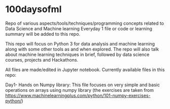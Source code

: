 # 100daysofml

Repo of various aspects/tools/techniques/programming concepts related to Data Science and Machine learning
Everyday 1 file or code or learning summary will be added to this repo.

This repo will focus on Python 3 for data analysis and machine learning along with some other tools as and when explored.
The repo will also talk about machine learning techniques in brief, followed by data science courses, projects and Hackathons.

All files are made/edited in Jupyter notebook.
Currently available files in this repo:

Day1- Hands on Numpy library: This file focuses on very simple and basic operations on arrays using numpy library (the exercises are taken from https://www.machinelearningplus.com/python/101-numpy-exercises-python/)

